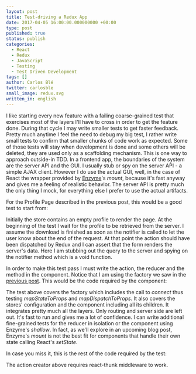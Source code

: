 ```yaml
---
layout: post
title: Test-driving a Redux App
date: 2017-04-05 16:00:00.000000000 +00:00
type: post
published: true
status: publish
categories:
  - React
  - Redux
  - JavaScript
  - Testing
  - Test Driven Development
tags: []
author: Carlos Blé
twitter: carlosble
small_image: redux.svg
written_in: english
---
```


I like starting every new feature with a failing coarse-grained test that exercises most
of the layers I'll have to cross in order to get the feature done. During that cycle
I may write smaller tests to get faster feedback. Pretty much anytime I feel the need
to debug my big test, I rather write small tests to confirm that smaller chunks of 
code work as expected. Some of those tests will stay when
development is done and some others will be deleted, they are used only as a scaffolding
mechanism. This is one way to approach outside-in TDD. 
In a frontend app, the boundaries of the system are the server API and the
GUI. I usually stub or spy on the server API - a simple AJAX client. However I do use
the actual GUI, well, in the case of React the wrapper provided by
 [Enzyme](https://github.com/airbnb/enzyme)'s _mount_, because it's fast anyway and 
gives me a feeling of realistic behavior. The server API is pretty much the only thing
I mock, for everything else I prefer to use the actual artifacts.

For the Profile Page described in the 
previous post, this would be a good test to start from:

<script src="https://gist.github.com/carlosble/6e9246e00b2a8eaaafb89b1a0bb123e8.js"></script>

Initially the store contains an empty profile to render the page. At the beginning of 
the test I wait for the profile to be retrieved from the server. I assume 
the download is finished as soon as the notifier is called to let the user know about
 the end of the request. At that
point the action should have been dispatched by Redux and I can assert that the form 
renders the server's data. Here I am stubbing out the query to the server and spying
on the notifier method which is a void function.
 
In order to make this test pass I must write the action, the reducer and the method in
the component. Notice that I am using the factory we saw in the [previous post](/2017/04/dependency-injection-react-redux). This 
would be the code required by the component:

<script src="https://gist.github.com/carlosble/1cdb307a7ba53e4689329ed3241edc10.js"></script>

The test above covers the factory which includes the call to _connect_ thus testing
 _mapStateToProps_ and _mapDispatchToProps_. It also covers the stores' 
 configuration and the component including all its children. It integrates pretty much
 all the layers. Only routing and server side are left out. It's fast to run and gives 
 me a lot of confidence. I can write additional fine-grained tests for the reducer in
 isolation or the component using Enzyme's _shallow_. In fact, as we'll explore in an
 upcoming blog post, Enzyme's _mount_ is not the best fit for components that handle
 their own state calling React's _setState_.
 
 In case you miss it, this is the rest of the code required by the test:
 
 <script src="https://gist.github.com/carlosble/1f78f0ef6e198c637a91e9ace3ebb2d2.js"></script>
 
 The action creator above requires react-thunk middleware to work.
 
 <script src="https://gist.github.com/carlosble/3e54676e002623b4d8fb80b083e6d1f5.js"></script>
 